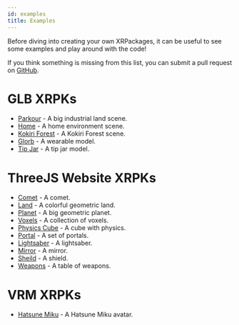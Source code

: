 ```yaml
---
id: examples
title: Examples
---
```


Before diving into creating your own XRPackages, it can be useful to see some examples and play around with the code!

If you think something is missing from this list, you can submit a pull request on <a href="https://github.com/upstreet/docs" target="_blank" rel="noopener noreferrer">GitHub</a>.

# GLB XRPKs
- [Parkour](https://github.com/avaer/parkour) - A big industrial land scene.
- [Home](https://github.com/avaer/home) - A home environment scene.
- [Kokiri Forest](https://github.com/avaer/kokiri-forest) - A Kokiri Forest scene.
- [Glorb](https://github.com/avaer/glorb) - A wearable model.
- [Tip Jar](https://github.com/avaer/tipjar) - A tip jar model.

# ThreeJS Website XRPKs
- [Comet](https://github.com/avaer/comet) - A comet.
- [Land](https://github.com/avaer/land) - A colorful geometric land.
- [Planet](https://github.com/avaer/planet) - A big geometric planet.
- [Voxels](https://github.com/avaer/voxels) - A collection of voxels.
- [Physics Cube](https://github.com/avaer/physicscube) - A cube with physics.
- [Portal](https://github.com/avaer/portal) - A set of portals.
- [Lightsaber](https://github.com/avaer/lightsaber) - A lightsaber.
- [Mirror](https://github.com/avaer/mirror) - A mirror.
- [Sheild](https://github.com/avaer/shield) - A shield.
- [Weapons](https://github.com/avaer/weapons) - A table of weapons.

# VRM XRPKs
- [Hatsune Miku](https://github.com/avaer/miku) - A Hatsune Miku avatar.
